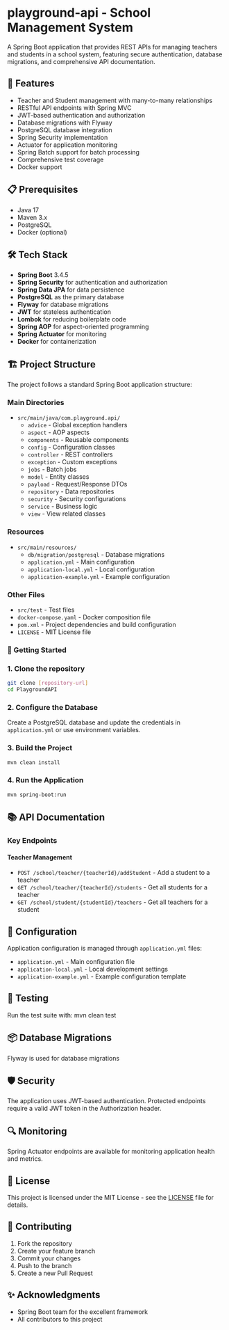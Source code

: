 # playground-api - School Management System

A Spring Boot application that provides REST APIs for managing teachers and students in a school system, featuring secure authentication, database migrations, and comprehensive API documentation.

## 🚀 Features

- Teacher and Student management with many-to-many relationships
- RESTful API endpoints with Spring MVC
- JWT-based authentication and authorization
- Database migrations with Flyway
- PostgreSQL database integration
- Spring Security implementation
- Actuator for application monitoring
- Spring Batch support for batch processing
- Comprehensive test coverage
- Docker support

## 📋 Prerequisites

- Java 17
- Maven 3.x
- PostgreSQL
- Docker (optional)

## 🛠️ Tech Stack

- **Spring Boot** 3.4.5
- **Spring Security** for authentication and authorization
- **Spring Data JPA** for data persistence
- **PostgreSQL** as the primary database
- **Flyway** for database migrations
- **JWT** for stateless authentication
- **Lombok** for reducing boilerplate code
- **Spring AOP** for aspect-oriented programming
- **Spring Actuator** for monitoring
- **Docker** for containerization

## 🏗️ Project Structure
The project follows a standard Spring Boot application structure:

### Main Directories
* `src/main/java/com.playground.api/`
    * `advice` - Global exception handlers
    * `aspect` - AOP aspects
    * `components` - Reusable components
    * `config` - Configuration classes
    * `controller` - REST controllers
    * `exception` - Custom exceptions
    * `jobs` - Batch jobs
    * `model` - Entity classes
    * `payload` - Request/Response DTOs
    * `repository` - Data repositories
    * `security` - Security configurations
    * `service` - Business logic
    * `view` - View related classes

### Resources
* `src/main/resources/`
    * `db/migration/postgresql` - Database migrations
    * `application.yml` - Main configuration
    * `application-local.yml` - Local configuration
    * `application-example.yml` - Example configuration

### Other Files
* `src/test` - Test files
* `docker-compose.yaml` - Docker composition file
* `pom.xml` - Project dependencies and build configuration
* `LICENSE` - MIT License file


### 🚀 Getting Started

### 1. Clone the repository
```bash
git clone [repository-url] 
cd PlaygroundAPI
```

### 2. Configure the Database
Create a PostgreSQL database and update the credentials in `application.yml` or use environment variables.

### 3. Build the Project
```bash
mvn clean install
```

### 4. Run the Application
```bash
mvn spring-boot:run
```

## 📚 API Documentation

### Key Endpoints

#### Teacher Management
- `POST /school/teacher/{teacherId}/addStudent` - Add a student to a teacher
- `GET /school/teacher/{teacherId}/students` - Get all students for a teacher
- `GET /school/student/{studentId}/teachers` - Get all teachers for a student

## 🔧 Configuration

Application configuration is managed through `application.yml` files:
- `application.yml` - Main configuration file
- `application-local.yml` - Local development settings
- `application-example.yml` - Example configuration template

## 🧪 Testing

Run the test suite with: mvn clean test

## 📦 Database Migrations

Flyway is used for database migrations

## 🛡️ Security

The application uses JWT-based authentication. Protected endpoints require a valid JWT token in the Authorization header.

## 🔍 Monitoring

Spring Actuator endpoints are available for monitoring application health and metrics.

## 📄 License

This project is licensed under the MIT License - see the [LICENSE](LICENSE) file for details.

## 👥 Contributing

1. Fork the repository
2. Create your feature branch
3. Commit your changes
4. Push to the branch
5. Create a new Pull Request

## ✨ Acknowledgments

- Spring Boot team for the excellent framework
- All contributors to this project
